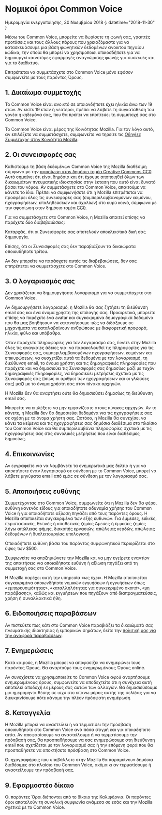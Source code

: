 # Νομικοί όροι Common Voice

Ημερομηνία ενεργοποίησης, 30 Νοεμβρίου 2018 {: datetime="2018-11-30" }

Μέσω του Common Voice, μπορείτε να δωρίσετε τη φωνή σας, γραπτές προτάσεις και τους άλλους πόρους που χρειαζόμαστε για να κατασκευάσουμε μια βάση φωνητικών δεδομένων ανοικτού πηγαίου κώδικα, την οποία θα μπορεί να χρησιμοποιεί οποιοσδήποτε για να δημιουργεί καινοτόμες εφαρμογές αναγνώρισης φωνής για συσκευές και για το διαδίκτυο.

Επιτρέπεται να συμμετάσχετε στο Common Voice μόνο εφόσον συμφωνείτε με τους παρόντες Όρους.

## 1. Δικαίωμα συμμετοχής
Το Common Voice είναι ανοικτό σε οποιονδήποτε έχει ηλικία άνω των 19 ετών. Αν είστε 19 ετών ή νεότεροι, πρέπει να λάβετε τη συγκατάθεση του γονέα ή κηδεμόνα σας, που θα πρέπει να εποπτεύει τη συμμετοχή σας στο Common Voice.

Το Common Voice είναι μέρος της Κοινότητας Mozilla. Για τον λόγο αυτό, αν επιλέξετε να συμμετάσχετε, συμφωνείτε να τηρείτε τις [Οδηγίες Συμμετοχής στην Κοινότητα Mozilla](https://www.mozilla.org/en-US/about/governance/policies/participation/).

## 2. Οι συνεισφορές σας 
Καθιστούμε τη βάση δεδομένων Common Voice της Mozilla διαθέσιμη σύμφωνα με την [αφοσίωση στον δημόσιο τομέα Creative Commons CC0](https://creativecommons.org/publicdomain/zero/1.0/). Αυτό σημαίνει ότι είναι δημόσια και ότι έχουμε αποποιηθεί όλων των δικαιωμάτων πνευματικής ιδιοκτησίας στην έκταση που αυτό είναι δυνατό βάσει του νόμου. Αν συμμετάσχετε στο Common Voice, απαιτούμε να κάνετε το ίδιο. Πρέπει να συμφωνήσετε ότι η Mozilla επιτρέπεται να προσφέρει όλες τις συνεισφορές σας (συμπεριλαμβανομένων κειμένου, ηχογραφήσεων, επαληθεύσεων και σχολίων) στο ευρύ κοινό, σύμφωνα με την αφοσίωση στον δημόσιο τομέα [CC0](https://creativecommons.org/publicdomain/zero/1.0/).

Για να συμμετάσχετε στο Common Voice, η Mozilla απαιτεί επίσης να παρέχετε δύο διαβεβαιώσεις:

Καταρχάς, ότι οι Συνεισφορές σας αποτελούν αποκλειστικά δική σας δημιουργία.

Επίσης, ότι οι Συνεισφορές σας δεν παραβιάζουν τα δικαιώματα οποιουδήποτε τρίτου. 

Αν δεν μπορείτε να παράσχετε αυτές τις διαβεβαιώσεις, δεν σας επιτρέπεται να συμμετάσχετε στο Common Voice. 

## 3. Ο λογαριασμός σας
Δεν χρειάζεται να δημιουργήσετε λογαριασμό για να συμμετάσχετε στο Common Voice. 

Αν δημιουργήσετε λογαριασμό, η Mozilla θα σας ζητήσει τη διεύθυνση email σας και ένα όνομα χρήστη της επιλογής σας. Προαιρετικά, μπορείτε επίσης να παρέχετε ένα avatar και συγκεκριμένα δημογραφικά δεδομένα που θα μας βοηθήσουν να κατανοήσουμε πώς να διδάξουμε σε μηχανήματα να καταλαβαίνουν ανθρώπους με διαφορετική προφορά, ηλικία, φύλο και υπόβαθρο.

Όταν παρέχετε πληροφορίες για τον λογαριασμό σας, δίνετε στην Mozilla όλες τις αναγκαίες άδειες για: 
να παρακολουθεί τις πληροφορίες για τις Συνεισφορές σας, συμπεριλαμβανομένων ηχογραφήσεων, κειμένων και επικυρώσεων, 
να συσχετίζει αυτά τα δεδομένα με τον λογαριασμό, τη διεύθυνση email, το όνομα χρήστη και τις δημογραφικές πληροφορίες που παρέχετε και
να δημοσιεύει τις Συνεισφορές σας δημοσίως μαζί με τυχόν δημογραφικές πληροφορίες,
να δημοσιεύει μετρήσεις σχετικά με τις Συνεισφορές σας (όπως οι αριθμοί των ηχογραφήσεων και οι γλώσσες σας) μαζί με το όνομα χρήστη σας στον πίνακα αρχηγών.

Η Mozilla δεν θα αναρτήσει ούτε θα δημοσιεύσει δημοσίως τη διεύθυνση email σας.

Μπορείτε να επιλέξετε να μην εμφανίζεστε στους πίνακες αρχηγών. Αν το κάνετε, η Mozilla δεν θα δημοσιεύει δεδομένα για τις ηχογραφήσεις σας σε σχέση με το όνομα χρήστη σας. Ωστόσο, η Mozilla θα συνεχίσει να κάνει τα κείμενα και τις ηχογραφήσεις σας δημόσια διαθέσιμα στο πλαίσιο του Common Voice και θα συμπεριλαμβάνει πληροφορίες σχετικά με τις ηχογραφήσεις σας στις συνολικές μετρήσεις που είναι διαθέσιμες δημοσίως.

## 4. Επικοινωνίες
Αν εγγραφείτε για να λαμβάνετε τα ενημερωτικά μας δελτία ή για να αποκτήσετε έναν λογαριασμό σε σύνδεση με το Common Voice, μπορεί να λάβετε μηνύματα email από εμάς σε σύνδεση με τον λογαριασμό σας. 

## 5. Αποποιήσεις ευθύνης

Συμμετέχοντας στο Common Voice, συμφωνείτε ότι η Mozilla δεν θα φέρει ευθύνη κανενός είδους για οποιαδήποτε αδυναμία χρήσης του Common Voice ή για οποιαδήποτε αξίωση πηγάζει από τους παρόντες όρους. Η Mozilla αποποιείται συγκεκριμένα των εξής ευθυνών:
Για έμμεσες, ειδικές, περιστασιακές, θετικές ή αποθετικές ζημίες
Άμεσες ή έμμεσες ζημίες λόγω απώλειας φήμης, διακοπής εργασιών, απώλειας κερδών, απώλειας δεδομένων ή δυσλειτουργίας υπολογιστή

Οποιαδήποτε ευθύνη βάσει του παρόντος συμφωνητικού περιορίζεται στο ύψος των $500.

Συμφωνείτε να αποζημιώνετε την Mozilla και να μην εγείρετε εναντίον της απαιτήσεις για οποιαδήποτε ευθύνη ή αξίωση πηγάζει από τη συμμετοχή σας στο Common Voice.

Η Mozilla παρέχει αυτή την υπηρεσία «ως έχει». Η Mozilla αποποιείται συγκεκριμένα οποιωνδήποτε νομικών εγγυήσεων ή εγγυήσεων όπως «εμπορευσιμότητας», «καταλληλότητας για συγκεκριμένο σκοπό», «μη παράβασης», καθώς και εγγυήσεων που πηγάζουν από διαπραγματεύσεις, χρήση ή συναλλακτικά ήθη. 

## 6. Ειδοποιήσεις παραβάσεων
Αν πιστεύετε πως κάτι στο Common Voice παραβιάζει τα δικαιώματά σας πνευματικής ιδιοκτησίας ή εμπορικών σημάτων, δείτε την [πολιτική μας για την αναφορά παραβιάσεων](https://www.mozilla.org/about/legal/report-infringement/).

## 7. Ενημερώσεις
Κατά καιρούς, η Mozilla μπορεί να αποφασίζει να ενημερώνει τους παρόντες Όρους. Θα αναρτούμε τους ενημερωμένους Όρους online. 

Αν συνεχίσετε να χρησιμοποιείτε το Common Voice αφού αναρτήσουμε ενημερωμένους όρους, συμφωνείτε να αποδεχτείτε ότι η συνέχεια αυτή αποτελεί αποδοχή εκ μέρους σας αυτών των αλλαγών. Θα δημοσιεύσουμε μια ημερομηνία θέσης σε ισχύ στο επάνω μέρος αυτής της σελίδας για να διευκρινίσουμε πότε κάναμε την πλέον πρόσφατη ενημέρωση. 

## 8. Καταγγελία
Η Mozilla μπορεί να αναστείλει ή να τερματίσει την πρόσβαση οποιουδήποτε στο Common Voice ανά πάσα στιγμή και για οποιαδήποτε αιτία. Αν αποφασίσουμε να αναστείλουμε ή να τερματίσουμε την πρόσβασή σας, θα προσπαθήσουμε να σας ενημερώσουμε στη διεύθυνση email που σχετίζεται με τον λογαριασμό σας ή την επόμενη φορά που θα προσπαθήσετε να αποκτήσετε πρόσβαση στο Common Voice. 

Οι ηχογραφήσεις που υποβάλλετε στην Mozilla θα παραμείνουν δημόσια διαθέσιμες στο πλαίσιο του Common Voice, ακόμα κι αν τερματίσουμε ή αναστείλουμε την πρόσβασή σας.

## 9. Εφαρμοστέο δίκαιο
Οι παρόντες Όροι διέπονται από το δίκαιο της Καλιφόρνια. Οι παρόντες όροι αποτελούν τη συνολική συμφωνία ανάμεσα σε εσάς και την Mozilla σχετικά με το Common Voice.
